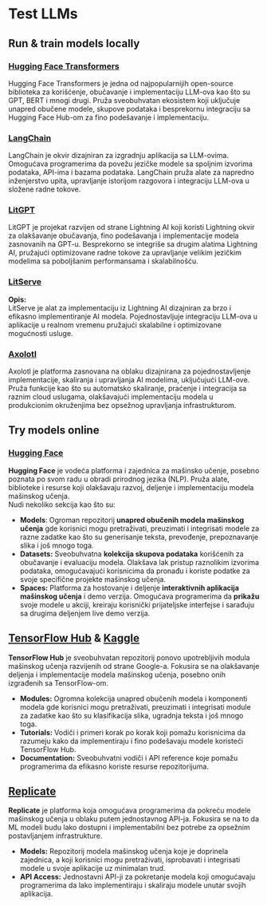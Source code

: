 # Test LLMs

## Run & train models locally

### [**Hugging Face Transformers**](https://github.com/huggingface/transformers)

Hugging Face Transformers je jedna od najpopularnijih open-source biblioteka za korišćenje, obučavanje i implementaciju LLM-ova kao što su GPT, BERT i mnogi drugi. Pruža sveobuhvatan ekosistem koji uključuje unapred obučene modele, skupove podataka i besprekornu integraciju sa Hugging Face Hub-om za fino podešavanje i implementaciju.

### [**LangChain**](https://github.com/langchain-ai/langchain)

LangChain je okvir dizajniran za izgradnju aplikacija sa LLM-ovima. Omogućava programerima da povežu jezičke modele sa spoljnim izvorima podataka, API-ima i bazama podataka. LangChain pruža alate za napredno inženjerstvo upita, upravljanje istorijom razgovora i integraciju LLM-ova u složene radne tokove.

### [**LitGPT**](https://github.com/Lightning-AI/litgpt)

LitGPT je projekat razvijen od strane Lightning AI koji koristi Lightning okvir za olakšavanje obučavanja, fino podešavanja i implementacije modela zasnovanih na GPT-u. Besprekorno se integriše sa drugim alatima Lightning AI, pružajući optimizovane radne tokove za upravljanje velikim jezičkim modelima sa poboljšanim performansama i skalabilnošću.

### [**LitServe**](https://github.com/Lightning-AI/LitServe)

**Opis:**\
LitServe je alat za implementaciju iz Lightning AI dizajniran za brzo i efikasno implementiranje AI modela. Pojednostavljuje integraciju LLM-ova u aplikacije u realnom vremenu pružajući skalabilne i optimizovane mogućnosti usluge.

### [**Axolotl**](https://github.com/axolotl-ai-cloud/axolotl)

Axolotl je platforma zasnovana na oblaku dizajnirana za pojednostavljenje implementacije, skaliranja i upravljanja AI modelima, uključujući LLM-ove. Pruža funkcije kao što su automatsko skaliranje, praćenje i integracija sa raznim cloud uslugama, olakšavajući implementaciju modela u produkcionim okruženjima bez opsežnog upravljanja infrastrukturom.

## Try models online

### [**Hugging Face**](https://huggingface.co/)

**Hugging Face** je vodeća platforma i zajednica za mašinsko učenje, posebno poznata po svom radu u obradi prirodnog jezika (NLP). Pruža alate, biblioteke i resurse koji olakšavaju razvoj, deljenje i implementaciju modela mašinskog učenja.\
Nudi nekoliko sekcija kao što su:

* **Models**: Ogroman repozitorij **unapred obučenih modela mašinskog učenja** gde korisnici mogu pretraživati, preuzimati i integrisati modele za razne zadatke kao što su generisanje teksta, prevođenje, prepoznavanje slika i još mnogo toga.
* **Datasets:** Sveobuhvatna **kolekcija skupova podataka** korišćenih za obučavanje i evaluaciju modela. Olakšava lak pristup raznolikim izvorima podataka, omogućavajući korisnicima da pronađu i koriste podatke za svoje specifične projekte mašinskog učenja.
* **Spaces:** Platforma za hostovanje i deljenje **interaktivnih aplikacija mašinskog učenja** i demo verzija. Omogućava programerima da **prikažu** svoje modele u akciji, kreiraju korisnički prijateljske interfejse i sarađuju sa drugima deljenjem live demo verzija.

## [**TensorFlow Hub**](https://www.tensorflow.org/hub) **&** [**Kaggle**](https://www.kaggle.com/)

**TensorFlow Hub** je sveobuhvatan repozitorij ponovo upotrebljivih modula mašinskog učenja razvijenih od strane Google-a. Fokusira se na olakšavanje deljenja i implementacije modela mašinskog učenja, posebno onih izgrađenih sa TensorFlow-om.

* **Modules:** Ogromna kolekcija unapred obučenih modela i komponenti modela gde korisnici mogu pretraživati, preuzimati i integrisati module za zadatke kao što su klasifikacija slika, ugradnja teksta i još mnogo toga.
* **Tutorials:** Vodiči i primeri korak po korak koji pomažu korisnicima da razumeju kako da implementiraju i fino podešavaju modele koristeći TensorFlow Hub.
* **Documentation:** Sveobuhvatni vodiči i API reference koje pomažu programerima da efikasno koriste resurse repozitorijuma.

## [**Replicate**](https://replicate.com/home)

**Replicate** je platforma koja omogućava programerima da pokreću modele mašinskog učenja u oblaku putem jednostavnog API-ja. Fokusira se na to da ML modeli budu lako dostupni i implementabilni bez potrebe za opsežnim postavljanjem infrastrukture.

* **Models:** Repozitorij modela mašinskog učenja koje je doprinela zajednica, a koji korisnici mogu pretraživati, isprobavati i integrisati modele u svoje aplikacije uz minimalan trud.
* **API Access:** Jednostavni API-ji za pokretanje modela koji omogućavaju programerima da lako implementiraju i skaliraju modele unutar svojih aplikacija.
